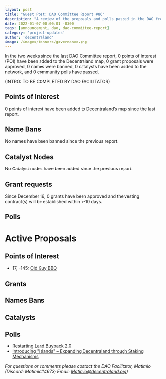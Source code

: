 ```yaml
---
layout: post
title: "Guest Post: DAO Committee Report #86"
description: "A review of the proposals and polls passed in the DAO from December 16 through December 31".
date: 2022-01-07 00:00:01 -0300
tags: [announcement, dao, dao-committee-report]
category: 'project-updates'
author: 'decentraland'
image: /images/banners/governance.png
---
```


In the two weeks since the last DAO Committee report, 0 points of interest (POI) have been added to the Decentraland map, 0 grant proposals were approved, 0 names were banned, 0 catalysts have been added to the network, and 0 community polls have passed.

(INTRO: TO BE COMPLETED BY DAO FACILITATOR)

## Points of Interest
0 points of interest have been added to Decentraland’s map since the last report.


## Name Bans

No names have been banned since the previous report.

## Catalyst Nodes
No Catalyst nodes have been added since the previous report.


## Grant requests
Since December 16, 0 grants have been approved and the vesting contract(s) will be established within 7-10 days.


## Polls


# Active Proposals

## Points of Interest

* 17, -145: [Old Guy BBQ](https://governance.decentraland.org/proposal/?id=39555ab5-275a-41d0-9d1e-295af263fe78)

## Grants


## Names Bans


## Catalysts


## Polls

* [Restarting Land Buyback 2.0](https://governance.decentraland.org/proposal/?id=125c733d-e9aa-4e71-97c4-0b0b96c00219)
* [Introducing &#34;Islands&#34; – Expanding Decentraland through Staking Mechanisms](https://governance.decentraland.org/proposal/?id=f260b03a-4282-4854-af04-546040ad01a3)

*For questions or comments please contact the DAO Facilitator, Matimio (Discord: Matimio#4673; Email: [Matimio@decentraland.org](mailto:Matimio@decentraland.org))*